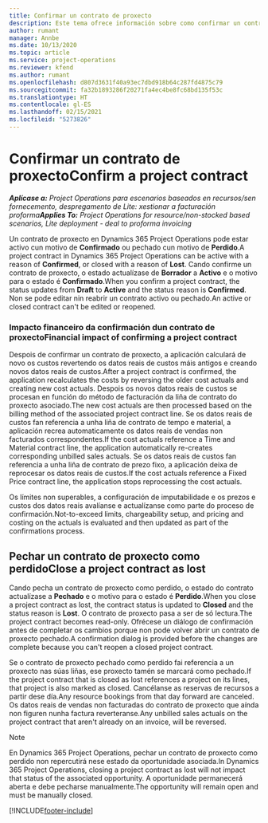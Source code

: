 ```yaml
---
title: Confirmar un contrato de proxecto
description: Este tema ofrece información sobre como confirmar un contrato en Project Operations.
author: rumant
manager: Annbe
ms.date: 10/13/2020
ms.topic: article
ms.service: project-operations
ms.reviewer: kfend
ms.author: rumant
ms.openlocfilehash: d807d3631f40a93ec7dbd918b64c287fd4875c79
ms.sourcegitcommit: fa32b1893286f20271fa4ec4be8fc68bd135f53c
ms.translationtype: HT
ms.contentlocale: gl-ES
ms.lasthandoff: 02/15/2021
ms.locfileid: "5273826"
---
```

# <a name="confirm-a-project-contract"></a><span data-ttu-id="be0c8-103">Confirmar un contrato de proxecto</span><span class="sxs-lookup"><span data-stu-id="be0c8-103">Confirm a project contract</span></span>

<span data-ttu-id="be0c8-104">_**Aplícase a:** Project Operations para escenarios baseados en recursos/sen fornecemento, despregamento de Lite: xestionar a facturación proforma_</span><span class="sxs-lookup"><span data-stu-id="be0c8-104">_**Applies To:** Project Operations for resource/non-stocked based scenarios, Lite deployment - deal to proforma invoicing_</span></span>

<span data-ttu-id="be0c8-105">Un contrato de proxecto en Dynamics 365 Project Operations pode estar activo cun motivo de **Confirmado** ou pechado cun motivo de **Perdido**.</span><span class="sxs-lookup"><span data-stu-id="be0c8-105">A project contract in Dynamics 365 Project Operations can be active with a reason of **Confirmed**, or closed with a reason of **Lost**.</span></span> <span data-ttu-id="be0c8-106">Cando confirme un contrato de proxecto, o estado actualízase de **Borrador** a **Activo** e o motivo para o estado é **Confirmado**.</span><span class="sxs-lookup"><span data-stu-id="be0c8-106">When you confirm a project contract, the status updates from **Draft** to **Active** and the status reason is **Confirmed**.</span></span> <span data-ttu-id="be0c8-107">Non se pode editar nin reabrir un contrato activo ou pechado.</span><span class="sxs-lookup"><span data-stu-id="be0c8-107">An active or closed contract can't be edited or reopened.</span></span> 

### <a name="financial-impact-of-confirming-a-project-contract"></a><span data-ttu-id="be0c8-108">Impacto financeiro da confirmación dun contrato de proxecto</span><span class="sxs-lookup"><span data-stu-id="be0c8-108">Financial impact of confirming a project contract</span></span>

<span data-ttu-id="be0c8-109">Despois de confirmar un contrato de proxecto, a aplicación calculará de novo os custos revertendo os datos reais de custos máis antigos e creando novos datos reais de custos.</span><span class="sxs-lookup"><span data-stu-id="be0c8-109">After a project contract is confirmed, the application recalculates the costs by reversing the older cost actuals and creating new cost actuals.</span></span> <span data-ttu-id="be0c8-110">Despois os novos datos reais de custos se procesan en función do método de facturación da liña de contrato do proxecto asociado.</span><span class="sxs-lookup"><span data-stu-id="be0c8-110">The new cost actuals are then processed based on the billing method of the associated project contract line.</span></span> <span data-ttu-id="be0c8-111">Se os datos reais de custos fan referencia a unha liña de contrato de tempo e material, a aplicación recrea automaticamente os datos reais de vendas non facturados correspondentes.</span><span class="sxs-lookup"><span data-stu-id="be0c8-111">If the cost actuals reference a Time and Material contract line, the application automatically re-creates corresponding unbilled sales actuals.</span></span> <span data-ttu-id="be0c8-112">Se os datos reais de custos fan referencia a unha liña de contrato de prezo fixo, a aplicación deixa de reprocesar os datos reais de custos.</span><span class="sxs-lookup"><span data-stu-id="be0c8-112">If the cost actuals reference a Fixed Price contract line, the application stops reprocessing the cost actuals.</span></span>

<span data-ttu-id="be0c8-113">Os límites non superables, a configuración de imputabilidade e os prezos e custos dos datos reais avalíanse e actualízanse como parte do proceso de confirmación.</span><span class="sxs-lookup"><span data-stu-id="be0c8-113">Not-to-exceed limits, chargeability setup, and pricing and costing on the actuals is evaluated and then updated as part of the confirmations process.</span></span>

## <a name="close-a-project-contract-as-lost"></a><span data-ttu-id="be0c8-114">Pechar un contrato de proxecto como perdido</span><span class="sxs-lookup"><span data-stu-id="be0c8-114">Close a project contract as lost</span></span>

<span data-ttu-id="be0c8-115">Cando pecha un contrato de proxecto como perdido, o estado do contrato actualízase a **Pechado** e o motivo para o estado é **Perdido**.</span><span class="sxs-lookup"><span data-stu-id="be0c8-115">When you close a project contract as lost, the contract status is updated to **Closed** and the status reason is **Lost**.</span></span> <span data-ttu-id="be0c8-116">O contrato de proxecto pasa a ser de só lectura.</span><span class="sxs-lookup"><span data-stu-id="be0c8-116">The project contract becomes read-only.</span></span> <span data-ttu-id="be0c8-117">Ofrécese un diálogo de confirmación antes de completar os cambios porque non pode volver abrir un contrato de proxecto pechado.</span><span class="sxs-lookup"><span data-stu-id="be0c8-117">A confirmation dialog is provided before the changes are complete because you can't reopen a closed project contract.</span></span>

<span data-ttu-id="be0c8-118">Se o contrato de proxecto pechado como perdido fai referencia a un proxecto nas súas liñas, ese proxecto tamén se marcará como pechado.</span><span class="sxs-lookup"><span data-stu-id="be0c8-118">If the project contract that is closed as lost references a project on its lines, that project is also marked as closed.</span></span> <span data-ttu-id="be0c8-119">Cancélanse as reservas de recursos a partir dese día.</span><span class="sxs-lookup"><span data-stu-id="be0c8-119">Any resource bookings from that day forward are canceled.</span></span> <span data-ttu-id="be0c8-120">Os datos reais de vendas non facturadas do contrato de proxecto que aínda non figuren nunha factura reverteranse.</span><span class="sxs-lookup"><span data-stu-id="be0c8-120">Any unbilled sales actuals on the project contract that aren't already on an invoice, will be reversed.</span></span>

> [!NOTE]
> <span data-ttu-id="be0c8-121">En Dynamics 365 Project Operations, pechar un contrato de proxecto como perdido non repercutirá nese estado da oportunidade asociada.</span><span class="sxs-lookup"><span data-stu-id="be0c8-121">In Dynamics 365 Project Operations, closing a project contract as lost will not impact that status of the associated opportunity.</span></span> <span data-ttu-id="be0c8-122">A oportunidade permanecerá aberta e debe pecharse manualmente.</span><span class="sxs-lookup"><span data-stu-id="be0c8-122">The opportunity will remain open and must be manually closed.</span></span>


[!INCLUDE[footer-include](../../includes/footer-banner.md)]